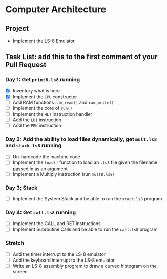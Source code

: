 # Computer Architecture
 
## Project

* [Implement the LS-8 Emulator](ls8/)

## Task List: add this to the first comment of your Pull Request

### Day 1: Get `print8.ls8` running

- [x] Inventory what is here
- [x] Implement the `CPU` constructor
- [ ] Add RAM functions `ram_read()` and `ram_write()`
- [ ] Implement the core of `run()`
- [ ] Implement the `HLT` instruction handler
- [ ] Add the `LDI` instruction
- [ ] Add the `PRN` instruction

### Day 2: Add the ability to load files dynamically, get `mult.ls8` and `stack.ls8` running

- [ ] Un-hardcode the machine code
- [ ] Implement the `load()` function to load an `.ls8` file given the filename
      passed in as an argument
- [ ] Implement a Multiply instruction (run `mult8.ls8`)

### Day 3; Stack

- [ ] Implement the System Stack and be able to run the `stack.ls8` program

### Day 4: Get `call.ls8` running

- [ ] Implement the CALL and RET instructions
- [ ] Implement Subroutine Calls and be able to run the `call.ls8` program

### Stretch

- [ ] Add the timer interrupt to the LS-8 emulator
- [ ] Add the keyboard interrupt to the LS-8 emulator
- [ ] Write an LS-8 assembly program to draw a curved histogram on the screen